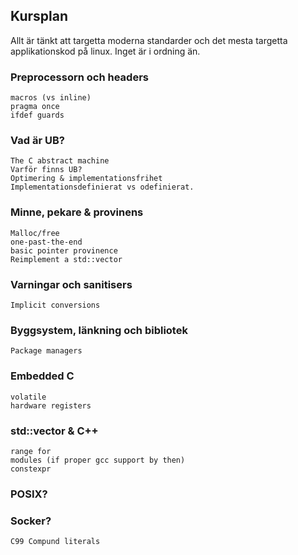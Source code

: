 ## Kursplan

Allt är tänkt att targetta moderna standarder och det mesta targetta
applikationskod på linux. Inget är i ordning än.

### Preprocessorn och headers
	macros (vs inline)
	pragma once
	ifdef guards
### Vad är UB?
	The C abstract machine
	Varför finns UB?
	Optimering & implementationsfrihet
	Implementationsdefinierat vs odefinierat.
### Minne, pekare & provinens
	Malloc/free
	one-past-the-end
	basic pointer provinence
	Reimplement a std::vector
### Varningar och sanitisers
	Implicit conversions
### Byggsystem, länkning och bibliotek
	Package managers
### Embedded C
	volatile
	hardware registers
### std::vector & C++
	range for
	modules (if proper gcc support by then)
	constexpr
### POSIX?
### Socker?
	C99 Compund literals
